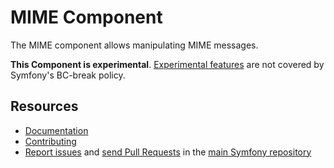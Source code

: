 MIME Component
==============

The MIME component allows manipulating MIME messages.

**This Component is experimental**. [Experimental
features](https://symfony.com/doc/current/contributing/code/experimental.html)
are not covered by Symfony's BC-break policy.

Resources
---------

  * [Documentation](https://symfony.com/doc/current/components/mime.html)
  * [Contributing](https://symfony.com/doc/current/contributing/index.html)
  * [Report issues](https://github.com/symfony/symfony/issues) and
    [send Pull Requests](https://github.com/symfony/symfony/pulls)
    in the [main Symfony repository](https://github.com/symfony/symfony)
